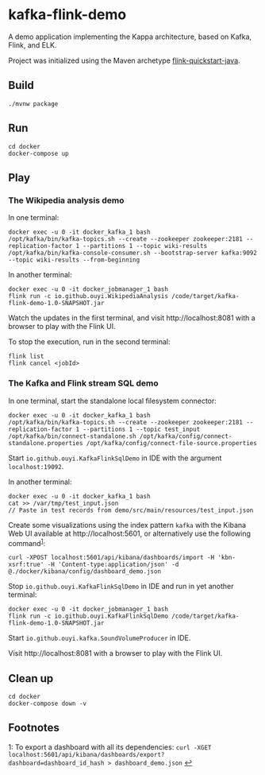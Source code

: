 
# kafka-flink-demo

A demo application implementing the Kappa architecture, based on Kafka, Flink, and ELK.

Project was initialized using the Maven archetype [flink-quickstart-java](https://ci.apache.org/projects/flink/flink-docs-release-1.7/dev/projectsetup/java_api_quickstart.html).


## Build

    ./mvnw package


## Run

    cd docker
    docker-compose up


## Play

### The Wikipedia analysis demo

In one terminal:

    docker exec -u 0 -it docker_kafka_1 bash
    /opt/kafka/bin/kafka-topics.sh --create --zookeeper zookeeper:2181 --replication-factor 1 --partitions 1 --topic wiki-results
    /opt/kafka/bin/kafka-console-consumer.sh --bootstrap-server kafka:9092 --topic wiki-results --from-beginning

In another terminal:

    docker exec -u 0 -it docker_jobmanager_1 bash
    flink run -c io.github.ouyi.WikipediaAnalysis /code/target/kafka-flink-demo-1.0-SNAPSHOT.jar

Watch the updates in the first terminal, and visit http://localhost:8081 with a browser to play with the Flink UI.

To stop the execution, run in the second terminal:

    flink list
    flink cancel <jobId>

### The Kafka and Flink stream SQL demo

In one terminal, start the standalone local filesystem connector:

    docker exec -u 0 -it docker_kafka_1 bash
    /opt/kafka/bin/kafka-topics.sh --create --zookeeper zookeeper:2181 --replication-factor 1 --partitions 1 --topic test_input
    /opt/kafka/bin/connect-standalone.sh /opt/kafka/config/connect-standalone.properties /opt/kafka/config/connect-file-source.properties

Start `io.github.ouyi.KafkaFlinkSqlDemo` in IDE with the argument `localhost:19092`.

In another terminal:

    docker exec -u 0 -it docker_kafka_1 bash
    cat >> /var/tmp/test_input.json
    // Paste in test records from demo/src/main/resources/test_input.json

Create some visualizations using the index pattern `kafka` with the Kibana Web UI available at http://localhost:5601, or alternatively use the following command<sup id="s1">[1](#kibana_export)</sup>:

    curl -XPOST localhost:5601/api/kibana/dashboards/import -H 'kbn-xsrf:true' -H 'Content-type:application/json' -d @./docker/kibana/config/dashboard_demo.json

Stop `io.github.ouyi.KafkaFlinkSqlDemo` in IDE and run in yet another terminal:

    docker exec -u 0 -it docker_jobmanager_1 bash
    flink run -c io.github.ouyi.KafkaFlinkSqlDemo /code/target/kafka-flink-demo-1.0-SNAPSHOT.jar

Start `io.github.ouyi.kafka.SoundVolumeProducer` in IDE.

Visit http://localhost:8081 with a browser to play with the Flink UI.

## Clean up

    cd docker
    docker-compose down -v

## Footnotes

<a id="kibana_export">1</a>: To export a dashboard with all its dependencies: `curl -XGET localhost:5601/api/kibana/dashboards/export?dashboard=dashboard_id_hash > dashboard_demo.json` [↩](#s1)
